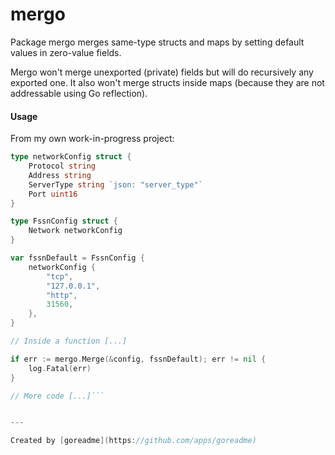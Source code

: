 # mergo

Package mergo merges same-type structs and maps by setting default values in zero-value fields.

Mergo won't merge unexported (private) fields but will do recursively any exported one. It also won't merge structs inside maps (because they are not addressable using Go reflection).

#### Usage

From my own work-in-progress project:

```go
type networkConfig struct {
	Protocol string
	Address string
	ServerType string `json: "server_type"`
	Port uint16
}

type FssnConfig struct {
	Network networkConfig
}

var fssnDefault = FssnConfig {
	networkConfig {
		"tcp",
		"127.0.0.1",
		"http",
		31560,
	},
}

// Inside a function [...]

if err := mergo.Merge(&config, fssnDefault); err != nil {
	log.Fatal(err)
}

// More code [...]```


---

Created by [goreadme](https://github.com/apps/goreadme)
